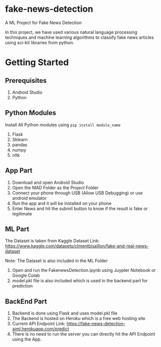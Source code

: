 # fake-news-detection

A ML Project for Fake News Detection

In this project, we have used various natural language processing techniques and machine learning algorithms to classify fake news articles using sci-kit libraries from python.

# Getting Started

## Prerequisites

1. Android Studio
2. Python

## Python Modules

Install All Python modules using ```pip install module_name``` 

1. Flask
2. Sklearn
3. pandas
4. numpy
5. nltk

## App Part

1. Download and open Android Studio
2. Open the MAD Folder as the Project Folder
3. Connect your phone through USB (Allow USB Debugging) or use android emulator
4. Run the app and it will be installed on your phone
5. Enter News and hit the submit button to know if the result is fake or legitimate

## ML Part

The Dataset is taken from Kaggle
Dataset Link: https://www.kaggle.com/datasets/clmentbisaillon/fake-and-real-news-dataset

Note: The Dataset is also included in the ML Folder

1. Open and run the FakenewsDetection.ipynb using Juypter Notebook or Google Colab
2. model.pkl file is also included which is used in the backend part for prediction

## BackEnd Part

1. Backend is done using Flask and uses model.pkl file
2. The Backend is hosted on Heroku which is a free web hosting site
3. Current API Endpoint Link: https://fake-news-detection-aiml.herokuapp.com/predict
4. There is no need to run the server you can directly hit the API Endpoint using the App.
